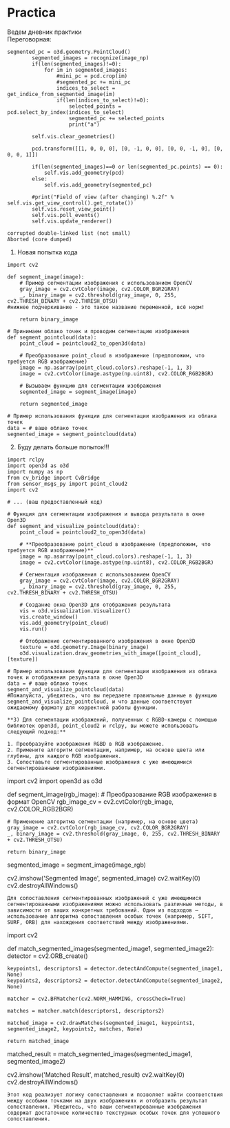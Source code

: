 # Practica
Ведем дневник практики  
Переговорная:
```
segmented_pc = o3d.geometry.PointCloud()
        segmented_images = recognize(image_np)
        if(len(segmented_images)!=0):
            for im in segmented_images:
                #mini_pc = pcd.crop(im)
                #segmented_pc += mini_pc
                indices_to_select = get_indice_from_segmented_image(im)
                if(len(indices_to_select)!=0):
                    selected_points = pcd.select_by_index(indices_to_select)
                    segmented_pc += selected_points
                    print("a")

        self.vis.clear_geometries()
        
        pcd.transform([[1, 0, 0, 0], [0, -1, 0, 0], [0, 0, -1, 0], [0, 0, 0, 1]])

        if(len(segmented_images)==0 or len(segmented_pc.points) == 0):
            self.vis.add_geometry(pcd)
        else:
            self.vis.add_geometry(segmented_pc)

        #print("Field of view (after changing) %.2f" % self.vis.get_view_control().get_rotate())
        self.vis.reset_view_point()
        self.vis.poll_events()
        self.vis.update_renderer()
```
```
corrupted double-linked list (not small)
Aborted (core dumped)
```

1) Новая попытка кода
```
import cv2

def segment_image(image):
    # Пример сегментации изображения с использованием OpenCV
    gray_image = cv2.cvtColor(image, cv2.COLOR_BGR2GRAY)
    _, binary_image = cv2.threshold(gray_image, 0, 255, cv2.THRESH_BINARY + cv2.THRESH_OTSU)
#нижнее подчеркивание - это такое название переменной, всё норм!

    return binary_image

# Принимаем облако точек и проводим сегментацию изображения
def segment_pointcloud(data):
    point_cloud = pointcloud2_to_open3d(data)
    
    # Преобразование point_cloud в изображение (предположим, что требуется RGB изображение)
    image = np.asarray(point_cloud.colors).reshape(-1, 1, 3)
    image = cv2.cvtColor(image.astype(np.uint8), cv2.COLOR_RGB2BGR)

    # Вызываем функцию для сегментации изображения
    segmented_image = segment_image(image)

    return segmented_image

# Пример использования функции для сегментации изображения из облака точек
data = # ваше облако точек
segmented_image = segment_pointcloud(data)
```
2) Буду делать больше попыток!!!
```
import rclpy
import open3d as o3d
import numpy as np
from cv_bridge import CvBridge
from sensor_msgs_py import point_cloud2
import cv2

# ... (ваш предоставленный код)

# Функция для сегментации изображения и вывода результата в окне Open3D
def segment_and_visualize_pointcloud(data):
    point_cloud = pointcloud2_to_open3d(data)
    
    # **Преобразование point_cloud в изображение (предположим, что требуется RGB изображение)**
    image = np.asarray(point_cloud.colors).reshape(-1, 1, 3)
    image = cv2.cvtColor(image.astype(np.uint8), cv2.COLOR_RGB2BGR)

    # Сегментация изображения с использованием OpenCV
    gray_image = cv2.cvtColor(image, cv2.COLOR_BGR2GRAY)
    _, binary_image = cv2.threshold(gray_image, 0, 255, cv2.THRESH_BINARY + cv2.THRESH_OTSU)

    # Создание окна Open3D для отображения результата
    vis = o3d.visualization.Visualizer()
    vis.create_window()
    vis.add_geometry(point_cloud)
    vis.run()

    # Отображение сегментированного изображения в окне Open3D
    texture = o3d.geometry.Image(binary_image)
    o3d.visualization.draw_geometries_with_image([point_cloud], [texture])

# Пример использования функции для сегментации изображения из облака точек и отображения результата в окне Open3D
data = # ваше облако точек
segment_and_visualize_pointcloud(data)
#Пожалуйста, убедитесь, что вы передаете правильные данные в функцию segment_and_visualize_pointcloud, и что данные соответствуют ожидаемому формату для корректной работы функции.
```

```
**3) Для сегментации изображений, полученных с RGBD-камеры с помощью библиотек open3d, point_cloud2 и rclpy, вы можете использовать следующий подход:**

1. Преобразуйте изображения RGBD в RGB изображение.
2. Примените алгоритм сегментации, например, на основе цвета или глубины, для каждого RGB изображения.
3. Сопоставьте сегментированные изображения с уже имеющимися сегментированными изображениями.

```
import cv2
import open3d as o3d

def segment_image(rgb_image):
    # Преобразование RGB изображения в формат OpenCV
    rgb_image_cv = cv2.cvtColor(rgb_image, cv2.COLOR_RGB2BGR)

    # Применение алгоритма сегментации (например, на основе цвета)
    gray_image = cv2.cvtColor(rgb_image_cv, cv2.COLOR_BGR2GRAY)
    _, binary_image = cv2.threshold(gray_image, 0, 255, cv2.THRESH_BINARY + cv2.THRESH_OTSU)

    return binary_image

segmented_image = segment_image(image_rgb)

cv2.imshow('Segmented Image', segmented_image)
cv2.waitKey(0)
cv2.destroyAllWindows()
```
Для сопоставления сегментированных изображений с уже имеющимися сегментированными изображениями можно использовать различные методы, в зависимости от ваших конкретных требований. Один из подходов — использование алгоритма сопоставления особых точек (например, SIFT, SURF, ORB) для нахождения соответствий между изображениями. 

```
import cv2

def match_segmented_images(segmented_image1, segmented_image2):
    detector = cv2.ORB_create()

    keypoints1, descriptors1 = detector.detectAndCompute(segmented_image1, None)
    keypoints2, descriptors2 = detector.detectAndCompute(segmented_image2, None)

    matcher = cv2.BFMatcher(cv2.NORM_HAMMING, crossCheck=True)

    matches = matcher.match(descriptors1, descriptors2)

    matched_image = cv2.drawMatches(segmented_image1, keypoints1, segmented_image2, keypoints2, matches, None)

    return matched_image

matched_result = match_segmented_images(segmented_image1, segmented_image2)

cv2.imshow('Matched Result', matched_result)
cv2.waitKey(0)
cv2.destroyAllWindows()
```
Этот код реализует логику сопоставления и позволяет найти соответствия между особыми точками на двух изображениях и отобразить результат сопоставления. Убедитесь, что ваши сегментированные изображения содержат достаточное количество текстурных особых точек для успешного сопоставления.
